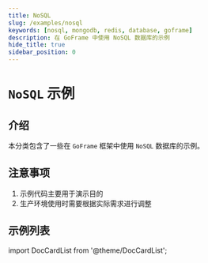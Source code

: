 ```yaml
---
title: NoSQL
slug: /examples/nosql
keywords: [nosql, mongodb, redis, database, goframe]
description: 在 GoFrame 中使用 NoSQL 数据库的示例
hide_title: true
sidebar_position: 0
---
```


# `NoSQL` 示例

## 介绍

本分类包含了一些在 `GoFrame` 框架中使用 `NoSQL` 数据库的示例。

## 注意事项

1. 示例代码主要用于演示目的
2. 生产环境使用时需要根据实际需求进行调整

## 示例列表

import DocCardList from '@theme/DocCardList';

<DocCardList />